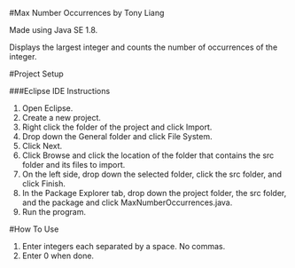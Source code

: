 #Max Number Occurrences by Tony Liang

Made using Java SE 1.8.

Displays the largest integer and counts the number of occurrences of the integer.

#Project Setup

###Eclipse IDE Instructions
1. Open Eclipse.
2. Create a new project.
3. Right click the folder of the project and click Import.
4. Drop down the General folder and click File System.
5. Click Next.
6. Click Browse and click the location of the folder that contains the src folder and its files to import.
7. On the left side, drop down the selected folder, click the src folder, and click Finish.
8. In the Package Explorer tab, drop down the project folder, the src folder, and the package and click MaxNumberOccurrences.java.
9. Run the program.

#How To Use
1. Enter integers each separated by a space. No commas.
2. Enter 0 when done.